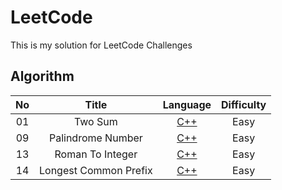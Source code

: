 # LeetCode

This is my solution for LeetCode Challenges

## Algorithm

| No  |         Title         |                                              Language                                               | Difficulty |
| :-: | :-------------------: | :-------------------------------------------------------------------------------------------------: | :--------: |
| 01  |        Two Sum        |        [C++](https://github.com/InitialH14/LeetCode/blob/main/Algorithms/CPP/01.Two-Sum.cpp)        |    Easy    |
| 09  |   Palindrome Number   |   [C++](https://github.com/InitialH14/LeetCode/blob/main/Algorithms/CPP/09.Palindrome-Number.cpp)   |    Easy    |
| 13  |   Roman To Integer    | [C++](https://github.com/InitialH14/LeetCode/blob/main/Algorithms/CPP/13.Roman%20to%20Integer.cpp)  |    Easy    |
| 14  | Longest Common Prefix | [C++](https://github.com/InitialH14/LeetCode/blob/main/Algorithms/CPP/14.Longest-Common-Prefix.cpp) |    Easy    |
